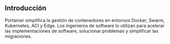 ## Introducción
Portainer simplifica la gestión de contenedores en entornos Docker, Swarm, Kubernetes, ACI y Edge. Los ingenieros de software lo utilizan para acelerar las implementaciones de software, solucionar problemas y simplificar las migraciones.
